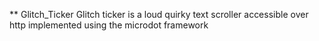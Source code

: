 ** Glitch_Ticker
Glitch ticker is a loud quirky text scroller accessible over http implemented using the microdot framework

